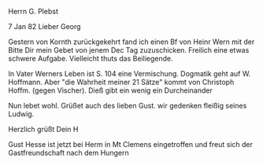 Herrn G. Plebst

 7 Jan 82
Lieber Georg

Gestern von Kornth zurückgekehrt fand ich einen Bf von Heinr Wern mit der Bitte Dir mein Gebet von jenem Dec Tag zuzuschicken. Freilich eine etwas schwere Aufgabe. Vielleicht thuts das Beiliegende.

In Vater Werners Leben ist S. 104 eine Vermischung. Dogmatik geht auf W. Hoffmann. Aber "die Wahrheit meiner 21 Sätze" kommt von Christoph Hoffm. (gegen Vischer). Dieß gibt ein wenig ein Durcheinander

Nun lebet wohl. Grüßet auch des lieben Gust. wir gedenken fleißig seines Ludwig.

 Herzlich grüßt
 Dein H

Gust Hesse ist jetzt bei Herm in Mt Clemens eingetroffen und freut sich der Gastfreundschaft nach dem Hungern
